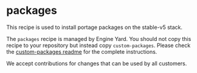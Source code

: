 # packages

This recipe is used to install portage packages on the stable-v5 stack.

The `packages` recipe is managed by Engine Yard. You should not copy this recipe to your repository but instead copy `custom-packages`. Please check the [custom-packages readme](../../examples/packages/cookbooks/custom-packages) for the complete instructions.

We accept contributions for changes that can be used by all customers.
